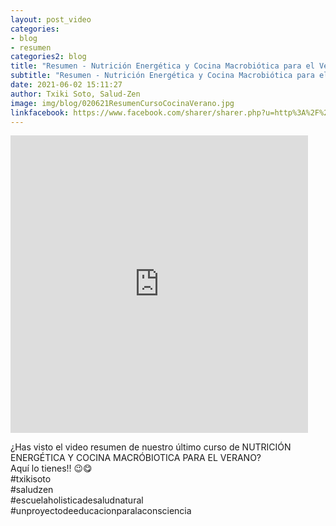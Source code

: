 ```yaml
---
layout: post_video
categories:
- blog
- resumen
categories2: blog
title: "Resumen - Nutrición Energética y Cocina Macrobiótica para el Verano"
subtitle: "Resumen - Nutrición Energética y Cocina Macrobiótica para el Verano"
date: 2021-06-02 15:11:27
author: Txiki Soto, Salud-Zen
image: img/blog/020621ResumenCursoCocinaVerano.jpg
linkfacebook: https://www.facebook.com/sharer/sharer.php?u=http%3A%2F%2Fwww.salud-zen.com%2Fblog%2F2021%2F06%2F02%2Fresumen-curso-cocina-verano.html&amp;src=sdkpreparse
---
```


<iframe src="https://www.facebook.com/plugins/video.php?height=476&href=https%3A%2F%2Fwww.facebook.com%2Fsaludzen.estilodevida%2Fvideos%2F3069862556578694%2F&show_text=false&width=476&t=0" width="476" height="476" style="border:none;overflow:hidden" scrolling="no" frameborder="0" allowfullscreen="true" allow="autoplay; clipboard-write; encrypted-media; picture-in-picture; web-share" allowFullScreen="true"></iframe>

¿Has visto el video resumen de nuestro último curso de NUTRICIÓN ENERGÉTICA Y COCINA MACRÓBIOTICA PARA EL VERANO?  
Aquí lo tienes!! 😉😋  
#txikisoto  
#saludzen  
#escuelaholisticadesaludnatural
#unproyectodeeducacionparalaconsciencia  
